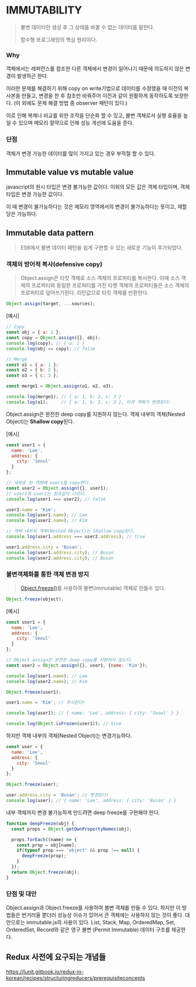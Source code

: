 # IMMUTABILITY

> 불변 데이터란 생성 후 그 상태를 바꿀 수 없는 데이터를 말한다.
>
> 함수형 프로그래밍의 핵심 원리이다.

### Why

객체에서는 레퍼런스를 참조한 다른 객체에서 변경이 일어나기 때문에 의도하지 않은 변경이 발생하곤 한다. 

이러한 문제를 해결하기 위해 copy on write기법으로 데이터를 수정했을 때 이전의 복사본을 만들고, 변경을 한 후 참조만 바꿔주어 이전과 같이 원활하게 동작하도록 보장한다. (이 외에도 문제 해결 방법 중 observer 패턴이 있다.)

이로 인해 복제나 비교를 위한 조작을 단순화 할 수 있고, 불변 객체로서 실행 효율을 높일 수 있으며 메모리 절약으로 인해 성능 개선에 도움을 준다.

### 단점

객체가 변경 가능한 데이터를 많이 가지고 있는 경우 부적절 할 수 있다. 



## Immutable value vs mutable value

javascript의 원시 타입은 변경 불가능한 값이다. 이외의 모든 값은 객체 타입이며, 객체 타입은 변경 가능한 값이다.

이 때 변경이 불가능하다는 것은 메모리 영역에서의 변경이 불가능하다는 뜻이고, 재할당은 가능하다.



## Immutable data pattern

> ES6에서 불변 데이터 패턴을 쉽게 구현할 수 있는 새로운 기능이 추가되었다.

### 객체의 방어적 복사(defensive copy)

> Object.assign은 타킷 객체로 소스 객체의 프로퍼티를 복사한다. 이때 소스 객체의 프로퍼티와 동일한 프로퍼티를 가진 타켓 객체의 프로퍼티들은 소스 객체의 프로퍼티로 덮어쓰기된다. 리턴값으로 타킷 객체를 반환한다.

```js
Object.assign(target, ...sources);
```

[예시]

```js
// Copy
const obj = { a: 1 };
const copy = Object.assign({}, obj);
console.log(copy); // { a: 1 }
console.log(obj == copy); // false

// Merge
const o1 = { a: 1 };
const o2 = { b: 2 };
const o3 = { c: 3 };

const merge1 = Object.assign(o1, o2, o3);

console.log(merge1); // { a: 1, b: 2, c: 3 }
console.log(o1);     // { a: 1, b: 2, c: 3 }, 타겟 객체가 변경된다!
```

Object.assign은 완전한 deep copy를 지원하지 않는다. 객체 내부의 객체(Nested Object)는 **Shallow copy**된다.

[예시]

```js
const user1 = {
  name: 'Lee',
  address: {
    city: 'Seoul'
  }
};

// 새로운 빈 객체에 user1을 copy한다.
const user2 = Object.assign({}, user1);
// user1과 user2는 참조값이 다르다.
console.log(user1 === user2); // false

user2.name = 'Kim';
console.log(user1.name); // Lee
console.log(user2.name); // Kim

// 객체 내부의 객체(Nested Object)는 Shallow copy된다.
console.log(user1.address === user2.address); // true

user1.address.city = 'Busan';
console.log(user1.address.city); // Busan
console.log(user2.address.city); // Busan
```



### 불변객체화를 통한 객체 변경 방지

> [Object.freeze()](https://developer.mozilla.org/ko/docs/Web/JavaScript/Reference/Global_Objects/Object/freeze)를 사용하여 불변(immutable) 객체로 만들수 있다.

```js
Object.freeze(object);
```

[예시]

```js
const user1 = {
  name: 'Lee',
  address: {
    city: 'Seoul'
  }
};

// Object.assign은 완전한 deep copy를 지원하지 않는다.
const user2 = Object.assign({}, user1, {name: 'Kim'});

console.log(user1.name); // Lee
console.log(user2.name); // Kim

Object.freeze(user1);

user1.name = 'Kim'; // 무시된다!

console.log(user1); // { name: 'Lee', address: { city: 'Seoul' } }

console.log(Object.isFrozen(user1)); // true
```

하지만 객체 내부의 객체(Nested Object)는 변경가능하다.

```js
const user = {
  name: 'Lee',
  address: {
    city: 'Seoul'
  }
};

Object.freeze(user);

user.address.city = 'Busan'; // 변경된다!
console.log(user); // { name: 'Lee', address: { city: 'Busan' } }
```

내부 객체까지 변경 불가능하게 만드려면 deep freeze를 구현해야 한다.

```js
function deepFreeze(obj) {
  const props = Object.getOwnPropertyNames(obj);

  props.forEach((name) => {
    const prop = obj[name];
    if(typeof prop === 'object' && prop !== null) {
      deepFreeze(prop);
    }
  });
  return Object.freeze(obj);
}
```

### 단점 및 대안

Object.assign과 Object.freeze를 사용하여 불변 객체를 만들 수 있다. 하지만 이 방법들은 번거러울 뿐더러 성능상 이슈가 있어서 큰 객체에는 사용하지 않는 것이 좋다. 대안으로는 immutable.js의 사용이 있다. List, Stack, Map, OrderedMap, Set, OrderedSet, Record와 같은 영구 불변 (Permit Immutable) 데이터 구조를 제공한다.



## Redux 사전에 요구되는 개념들

https://lunit.gitbook.io/redux-in-korean/recipes/structuringreducers/prerequisiteconcepts